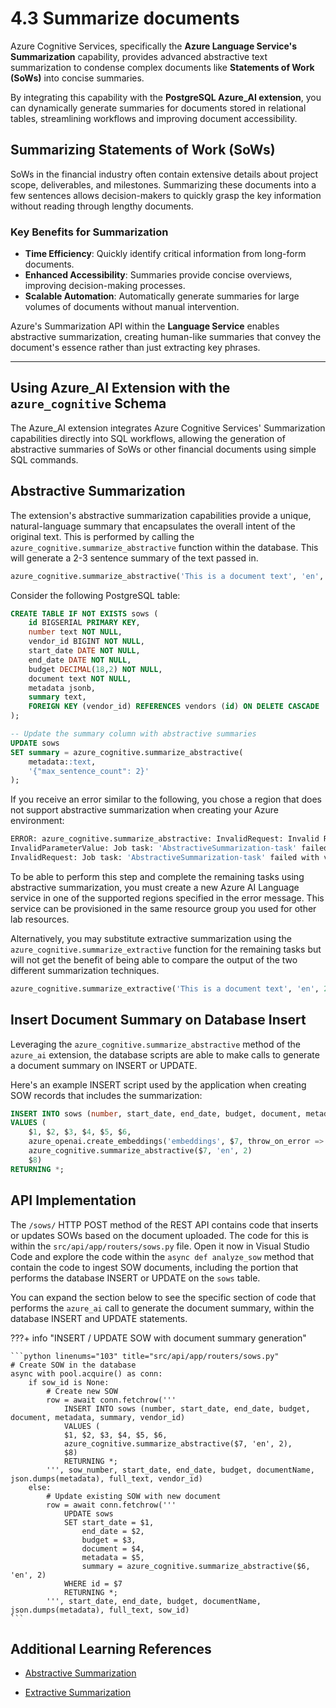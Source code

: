 # 4.3 Summarize documents

Azure Cognitive Services, specifically the **Azure Language Service's Summarization** capability, provides advanced abstractive text summarization to condense complex documents like **Statements of Work (SoWs)** into concise summaries.

By integrating this capability with the **PostgreSQL Azure_AI extension**, you can dynamically generate summaries for documents stored in relational tables, streamlining workflows and improving document accessibility.

## Summarizing Statements of Work (SoWs)

SoWs in the financial industry often contain extensive details about project scope, deliverables, and milestones. Summarizing these documents into a few sentences allows decision-makers to quickly grasp the key information without reading through lengthy documents.

### Key Benefits for Summarization

- **Time Efficiency**: Quickly identify critical information from long-form documents.
- **Enhanced Accessibility**: Summaries provide concise overviews, improving decision-making processes.
- **Scalable Automation**: Automatically generate summaries for large volumes of documents without manual intervention.

Azure's Summarization API within the **Language Service** enables abstractive summarization, creating human-like summaries that convey the document's essence rather than just extracting key phrases.

---

## Using Azure_AI Extension with the `azure_cognitive` Schema

The Azure_AI extension integrates Azure Cognitive Services' Summarization capabilities directly into SQL workflows, allowing the generation of abstractive summaries of SoWs or other financial documents using simple SQL commands.

## Abstractive Summarization

The extension's abstractive summarization capabilities provide a unique, natural-language summary that encapsulates the overall intent of the original text. This is performed by calling the `azure_cognitive.summarize_abstractive` function within the database. This will generate a 2-3 sentence summary of the text passed in.

```sql
azure_cognitive.summarize_abstractive('This is a document text', 'en', 2)
```

Consider the following PostgreSQL table:

```sql
CREATE TABLE IF NOT EXISTS sows (
    id BIGSERIAL PRIMARY KEY,
    number text NOT NULL,
    vendor_id BIGINT NOT NULL,
    start_date DATE NOT NULL,
    end_date DATE NOT NULL,
    budget DECIMAL(18,2) NOT NULL,
    document text NOT NULL,
    metadata jsonb,
    summary text,
    FOREIGN KEY (vendor_id) REFERENCES vendors (id) ON DELETE CASCADE
);
```

```sql
-- Update the summary column with abstractive summaries
UPDATE sows
SET summary = azure_cognitive.summarize_abstractive(
    metadata::text,
    '{"max_sentence_count": 2}'
);
```

If you receive an error similar to the following, you chose a region that does not support abstractive summarization when creating your Azure environment:

```bash
ERROR: azure_cognitive.summarize_abstractive: InvalidRequest: Invalid Request.
InvalidParameterValue: Job task: 'AbstractiveSummarization-task' failed with validation errors: ['Invalid Request.']
InvalidRequest: Job task: 'AbstractiveSummarization-task' failed with validation error: Document abstractive summarization is not supported in the region Central US. The supported regions are North Europe, East US, West US, UK South, Southeast Asia.
```

To be able to perform this step and complete the remaining tasks using abstractive summarization, you must create a new Azure AI Language service in one of the supported regions specified in the error message. This service can be provisioned in the same resource group you used for other lab resources.

Alternatively, you may substitute extractive summarization using the `azure_cognitive.summarize_extractive` function for the remaining tasks but will not get the benefit of being able to compare the output of the two different summarization techniques.

```sql
azure_cognitive.summarize_extractive('This is a document text', 'en', 2)
```

## Insert Document Summary on Database Insert

Leveraging the `azure_cognitive.summarize_abstractive` method of the `azure_ai` extension, the database scripts are able to make calls to generate a document summary on INSERT or UPDATE.

Here's an example INSERT script used by the application when creating SOW records that includes the summarization:

```sql
INSERT INTO sows (number, start_date, end_date, budget, document, metadata, embeddings, summary, vendor_id)
VALUES (
    $1, $2, $3, $4, $5, $6, 
    azure_openai.create_embeddings('embeddings', $7, throw_on_error => FALSE, max_attempts => 1000, retry_delay_ms => 2000),
    azure_cognitive.summarize_abstractive($7, 'en', 2)
    $8)
RETURNING *;
```

## API Implementation

The `/sows/` HTTP POST method of the REST API contains code that inserts or updates SOWs based on the document uploaded. The code for this is within the `src/api/app/routers/sows.py` file. Open it now in Visual Studio Code and explore the code within the `async def analyze_sow` method that contain the code to ingest SOW documents, including the portion that performs the database INSERT or UPDATE on the `sows` table.

You can expand the section below to see the specific section of code that performs the `azure_ai` call to generate the document summary, within the database INSERT and UPDATE statements.

???+ info "INSERT / UPDATE SOW with document summary generation"

    ```python linenums="103" title="src/api/app/routers/sows.py"
    # Create SOW in the database
    async with pool.acquire() as conn:
        if sow_id is None:
            # Create new SOW
            row = await conn.fetchrow('''
                INSERT INTO sows (number, start_date, end_date, budget, document, metadata, summary, vendor_id)
                VALUES (
                $1, $2, $3, $4, $5, $6, 
                azure_cognitive.summarize_abstractive($7, 'en', 2),
                $8)
                RETURNING *;
            ''', sow_number, start_date, end_date, budget, documentName, json.dumps(metadata), full_text, vendor_id)
        else:
            # Update existing SOW with new document
            row = await conn.fetchrow('''
                UPDATE sows
                SET start_date = $1,
                    end_date = $2,
                    budget = $3,
                    document = $4,
                    metadata = $5,
                    summary = azure_cognitive.summarize_abstractive($6, 'en', 2)
                WHERE id = $7
                RETURNING *;
            ''', start_date, end_date, budget, documentName, json.dumps(metadata), full_text, sow_id)
    ```

## Additional Learning References

- [Abstractive Summarization](https://learn.microsoft.com/azure/postgresql/flexible-server/generative-ai-azure-cognitive#azure_cognitivesummarize_abstractive)

- [Extractive Summarization](https://learn.microsoft.com/azure/postgresql/flexible-server/generative-ai-azure-cognitive#azure_cognitivesummarize_extractive)
